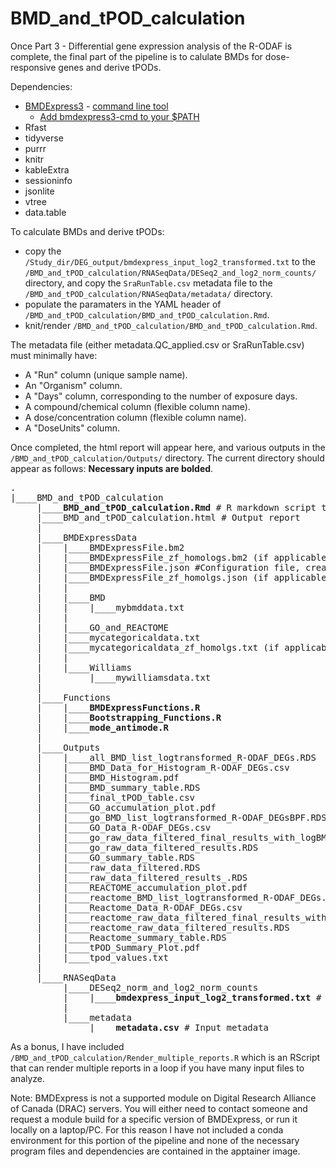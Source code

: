 # BMD_and_tPOD_calculation

Once Part 3 - Differential gene expression analysis of the R-ODAF is complete, the final part of the pipeline is to calulate BMDs for dose-responsive genes and derive tPODs.

Dependencies:
- [BMDExpress3](https://github.com/auerbachs/BMDExpress-3/releases) - [command line tool](https://github.com/auerbachs/BMDExpress-3/wiki/Command-Line)
  - [Add bmdexpress3-cmd to your $PATH](https://www.youtube.com/watch?v=NZgHnV3ZXaw&list=PLX2Rd5DjtiTeR84Z4wRSUmKYMoAbilZEc&index=18)
- Rfast
- tidyverse
- purrr
- knitr
- kableExtra
- sessioninfo
- jsonlite
- vtree
- data.table

To calculate BMDs and derive tPODs:
- copy the `/Study_dir/DEG_output/bmdexpress_input_log2_transformed.txt` to the `/BMD_and_tPOD_calculation/RNASeqData/DESeq2_and_log2_norm_counts/` directory, and copy the `SraRunTable.csv` metadata file to the `/BMD_and_tPOD_calculation/RNASeqData/metadata/` directory.
- populate the paramaters in the YAML header of `/BMD_and_tPOD_calculation/BMD_and_tPOD_calculation.Rmd`.
- knit/render `/BMD_and_tPOD_calculation/BMD_and_tPOD_calculation.Rmd`.

The metadata file (either metadata.QC_applied.csv or SraRunTable.csv) must minimally have:
- A "Run" column (unique sample name).
- An "Organism" column.
- A "Days" column, corresponding to the number of exposure days.
- A compound/chemical column (flexible column name).
- A dose/concentration column (flexible column name).
- A "DoseUnits" column.

Once completed, the html report will appear here, and various outputs in the `/BMD_and_tPOD_calculation/Outputs/` directory. The current directory should appear as follows:
**Necessary inputs are bolded**.

<pre>
.
|____BMD_and_tPOD_calculation
	 |____<b>BMD_and_tPOD_calculation.Rmd</b> # R markdown script that exedcutes BMDExpress and calculates tPODs
	 |____BMD_and_tPOD_calculation.html # Output report
	 |
	 |____BMDExpressData
	 |    |____BMDExpressFile.bm2
	 |    |____BMDExpressFile_zf_homologs.bm2 (if applicable)
	 |    |____BMDExpressFile.json #Configuration file, created by `BMD_and_tPOD_calculation.Rmd`
	 |    |____BMDExpressFile_zf_homolgs.json (if applicable) #Configuration file, created by `BMD_and_tPOD_calculation.Rmd`
	 |    |
	 |    |____BMD
	 |    |    |____mybmddata.txt
	 |    |
	 |    |____GO_and_REACTOME
	 |    |____mycategoricaldata.txt
	 |    |____mycategoricaldata_zf_homolgs.txt (if applicable)
	 |	  |
	 |	  |____Williams
	 |    	   |____mywilliamsdata.txt
	 |
	 |____Functions
	 |	  |____<b>BMDExpressFunctions.R</b>
	 |	  |____<b>Bootstrapping_Functions.R</b>
	 |	  |____<b>mode_antimode.R</b>
	 |
	 |____Outputs
	 |	  |____all_BMD_list_logtransformed_R-ODAF_DEGs.RDS
	 |	  |____BMD_Data_for_Histogram_R-ODAF_DEGs.csv
	 |	  |____BMD_Histogram.pdf
	 |	  |____BMD_summary_table.RDS
	 |	  |____final_tPOD_table.csv
	 |	  |____GO_accumulation_plot.pdf
	 |	  |____go_BMD_list_logtransformed_R-ODAF_DEGsBPF.RDS
	 |	  |____GO_Data_R-ODAF_DEGs.csv
	 |	  |____go_raw_data_filtered_final_results_with_logBMDs.RDS
	 |	  |____go_raw_data_filtered_results.RDS
	 |	  |____GO_summary_table.RDS
	 |	  |____raw_data_filtered.RDS
	 |	  |____raw_data_filtered_results_.RDS
	 |	  |____REACTOME_accumulation_plot.pdf
	 |	  |____reactome_BMD_list_logtransformed_R-ODAF_DEGs.RDS
	 |	  |____Reactome_Data_R-ODAF_DEGs.csv
	 |	  |____reactome_raw_data_filtered_final_results_with_logBMDs.RDS
	 |	  |____reactome_raw_data_filtered_results.RDS
	 |	  |____Reactome_summary_table.RDS
	 |	  |____tPOD_Summary_Plot.pdf
	 |	  |____tpod_values.txt
	 |
	 |____RNASeqData
	 	  |____DESeq2_norm_and_log2_norm_counts
		  |	   |____<b>bmdexpress_input_log2_transformed.txt</b> # Input data
		  |
		  |____metadata
		  	   |____<b>metadata.csv</b> # Input metadata
</pre>

As a bonus, I have included `/BMD_and_tPOD_calculation/Render_multiple_reports.R` which is an RScript that can render multiple reports in a loop if you have many input files to analyze.

Note: BMDExpress is not a supported module on Digital Research Alliance of Canada (DRAC) servers. You will either need to contact someone and request a module build for a specific version of BMDExpress, or run it locally on a laptop/PC. For this reason I have not included a conda environment for this portion of the pipeline and none of the necessary program files and dependencies are contained in the apptainer image. 